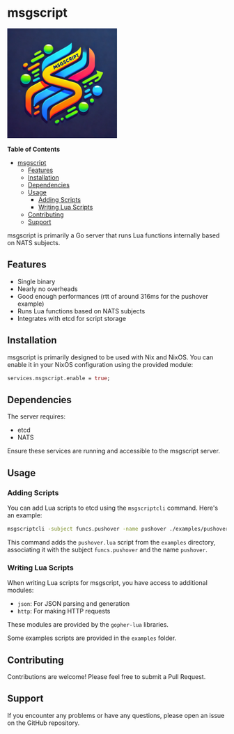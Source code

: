 # msgscript

<img src="logo.webp" width="50%" height="50%">

<!-- markdown-toc start - Don't edit this section. Run M-x markdown-toc-refresh-toc -->
**Table of Contents**

- [msgscript](#msgscript)
    - [Features](#features)
    - [Installation](#installation)
    - [Dependencies](#dependencies)
    - [Usage](#usage)
        - [Adding Scripts](#adding-scripts)
        - [Writing Lua Scripts](#writing-lua-scripts)
    - [Contributing](#contributing)
    - [Support](#support)

<!-- markdown-toc end -->


msgscript is primarily a Go server that runs Lua functions internally based on NATS subjects.

## Features

- Single binary
- Nearly no overheads
- Good enough performances (rtt of around 316ms for the pushover example)
- Runs Lua functions based on NATS subjects
- Integrates with etcd for script storage

## Installation

msgscript is primarily designed to be used with Nix and NixOS. You can enable it in your NixOS configuration using the provided module:

```nix
services.msgscript.enable = true;
```

## Dependencies

The server requires:
- etcd
- NATS

Ensure these services are running and accessible to the msgscript server.

## Usage

### Adding Scripts

You can add Lua scripts to etcd using the `msgscriptcli` command. Here's an example:

```bash
msgscriptcli -subject funcs.pushover -name pushover ./examples/pushover.lua
```

This command adds the `pushover.lua` script from the `examples` directory, associating it with the subject `funcs.pushover` and the name `pushover`.

### Writing Lua Scripts

When writing Lua scripts for msgscript, you have access to additional modules:

- `json`: For JSON parsing and generation
- `http`: For making HTTP requests

These modules are provided by the `gopher-lua` libraries.

Some examples scripts are provided in the `examples` folder.

## Contributing

Contributions are welcome! Please feel free to submit a Pull Request.

## Support

If you encounter any problems or have any questions, please open an issue on the GitHub repository.
